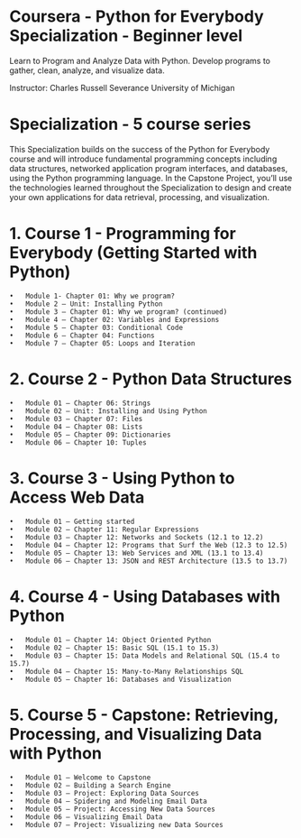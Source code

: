 # Coursera - Python for Everybody Specialization - Beginner level
Learn to Program and Analyze Data with Python. Develop programs to gather, clean, analyze, and visualize data.

Instructor: Charles Russell Severance
University of Michigan

# Specialization - 5 course series
This Specialization builds on the success of the Python for Everybody course and will introduce fundamental programming concepts including data structures, networked application program interfaces, and databases, using the Python programming language. In the Capstone Project, you’ll use the technologies learned throughout the Specialization to design and create your own  applications for data retrieval, processing, and visualization.

# 1.	Course 1 - Programming for Everybody (Getting Started with Python)
   
    •	Module 1- Chapter 01: Why we program?
    •	Module 2 – Unit: Installing Python
    •	Module 3 – Chapter 01: Why we program? (continued)
    •	Module 4 – Chapter 02: Variables and Expressions
    •	Module 5 – Chapter 03: Conditional Code
    •	Module 6 – Chapter 04: Functions
    •	Module 7 – Chapter 05: Loops and Iteration
  	
# 2.	Course 2 - Python Data Structures
   
    •	Module 01 – Chapter 06: Strings
    •	Module 02 – Unit: Installing and Using Python
    •	Module 03 – Chapter 07: Files
    •	Module 04 – Chapter 08: Lists
    •	Module 05 – Chapter 09: Dictionaries
    •	Module 06 – Chapter 10: Tuples
  	
# 3.	Course 3 - Using Python to Access Web Data
   
    •	Module 01 – Getting started
    •	Module 02 – Chapter 11: Regular Expressions
    •	Module 03 – Chapter 12: Networks and Sockets (12.1 to 12.2)
    •	Module 04 – Chapter 12: Programs that Surf the Web (12.3 to 12.5)
    •	Module 05 – Chapter 13: Web Services and XML (13.1 to 13.4)
    •	Module 06 – Chapter 13: JSON and REST Architecture (13.5 to 13.7)
# 4.	Course 4 - Using Databases with Python
    •	Module 01 – Chapter 14: Object Oriented Python
    •	Module 02 – Chapter 15: Basic SQL (15.1 to 15.3)
    •	Module 03 – Chapter 15: Data Models and Relational SQL (15.4 to 15.7)
    •	Module 04 – Chapter 15: Many-to-Many Relationships SQL
    •	Module 05 – Chapter 16: Databases and Visualization
# 5.	Course 5 - Capstone: Retrieving, Processing, and Visualizing Data with Python
    •	Module 01 – Welcome to Capstone
    •	Module 02 – Building a Search Engine
    •	Module 03 – Project: Exploring Data Sources
    •	Module 04 – Spidering and Modeling Email Data
    •	Module 05 – Project: Accessing New Data Sources
    •	Module 06 – Visualizing Email Data
    •	Module 07 – Project: Visualizing new Data Sources

